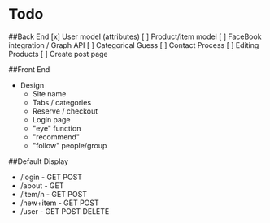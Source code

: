 # Todo

##Back End
[x] User model (attributes)
[ ] Product/item model
[ ] FaceBook integration / Graph API
[ ] Categorical Guess
[ ] Contact Process
[ ] Editing Products
[ ] Create post page


##Front End
* Design
  * Site name
  * Tabs / categories
  * Reserve / checkout
  * Login page
  * "eye" function
  * "recommend"
  * "follow" people/group

##Default Display
  * /login - GET POST
  * /about - GET 
  * /item/n - GET POST
  * /new+item - GET POST
  * /user - GET POST DELETE 
